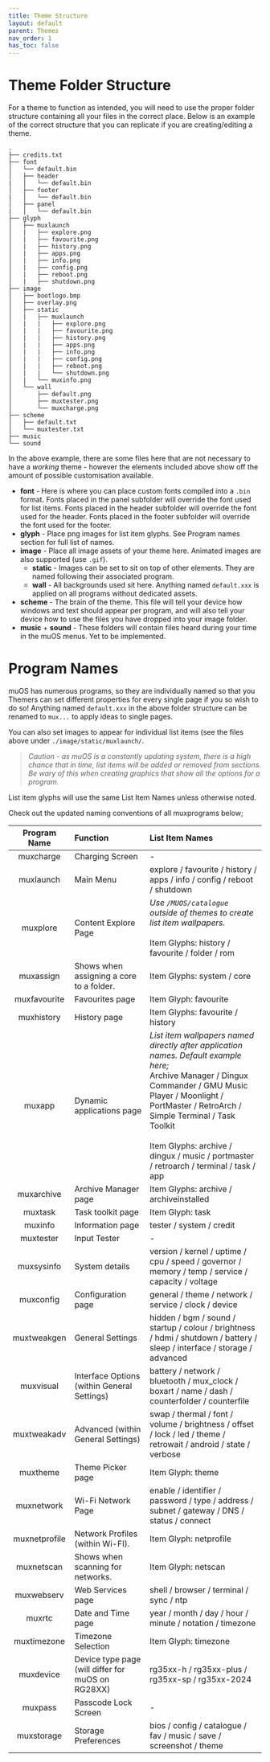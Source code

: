 ```yaml
---
title: Theme Structure
layout: default
parent: Themes
nav_order: 1
has_toc: false
---
```


# Theme Folder Structure
For a theme to function as intended, you will need to use the proper folder structure containing all your files in the correct
place. Below is an example of the correct structure that you can replicate if you are creating/editing a theme.

```
.
├── credits.txt
├── font
│   └── default.bin
│   ├── header
|   │   └── default.bin
│   ├── footer
|   │   └── default.bin
│   ├── panel
|   │   └── default.bin
├── glyph
│   ├── muxlaunch
│   |   ├── explore.png
│   |   ├── favourite.png
│   |   ├── history.png
│   |   ├── apps.png
│   |   ├── info.png
│   |   ├── config.png
│   |   ├── reboot.png
│   |   ├── shutdown.png
├── image
│   ├── bootlogo.bmp
│   ├── overlay.png
│   ├── static
│   |   ├── muxlaunch
│   |   |   ├── explore.png
│   |   |   ├── favourite.png
│   |   |   ├── history.png
│   |   |   ├── apps.png
│   |   |   ├── info.png
│   |   |   ├── config.png
│   |   |   ├── reboot.png
│   |   |   └── shutdown.png
│   |   └── muxinfo.png
│   └── wall
│       ├── default.png
│       ├── muxtester.png
│       └── muxcharge.png
├── scheme
│   ├── default.txt
│   └── muxtester.txt
├── music
└── sound  
```
In the above example, there are some files here that are not necessary to have a *working* theme - however the elements included
above show off the amount of possible customisation available.
- **font** - Here is where you can place custom fonts compiled into a `.bin` format.  Fonts placed in the panel subfolder will override the font used for list items.  Fonts placed in the header subfolder will override the font used for the header.  Fonts placed in the footer subfolder will override the font used for the footer.
- **glyph** - Place png images for list item glyphs.  See Program names section for full list of names.
- **image** - Place all image assets of your theme here. Animated images are also supported (use `.gif`).
  - **static** - Images can be set to sit on top of other elements. They are named following their associated program.
  - **wall** - All backgrounds used sit here. Anything named `default.xxx` is applied on all programs without dedicated assets.
- **scheme** - The brain of the theme. This file will tell your device how windows and text should appear per program, and will also
               tell your device how to use the files you have dropped into your image folder.
- **music** + **sound** - These folders will contain files heard during your time in the muOS menus. Yet to be implemented.
  
# Program Names
muOS has numerous programs, so they are individually named so that you Themers can set different properties for every single page if
you so wish to do so!
Anything named ```default.xxx``` in the above folder structure can be renamed to  ```mux...``` to apply ideas to single pages.

You can also set images to appear for individual list items (see the files above under `./image/static/muxlaunch/`. 
> *Caution - as muOS is a constantly updating system, there is a high chance that in time, list items will be added or removed
from sections. Be wary of this when creating graphics that show all the options for a program.*

List item glyphs will use the same List Item Names unless otherwise noted.

Check out the updated naming conventions of all muxprograms below;

| Program Name | Function | List Item Names |
|:--:|:--|:--|
|muxcharge|Charging Screen|-|
|muxlaunch|Main Menu|explore / favourite / history / apps / info / config / reboot / shutdown|
|muxplore|Content Explore Page|*Use `/MUOS/catalogue` outside of themes to create list item wallpapers.*<br><br>Item Glyphs: history / favourite / folder / rom|
|muxassign|Shows when assigning a core to a folder.|Item Glyphs: system / core|
|muxfavourite|Favourites page|Item Glyph: favourite|
|muxhistory|History page|Item Glyphs: favourite / history|
|muxapp|Dynamic applications page|*List item wallpapers named directly after application names. Default example here;* <br>Archive Manager / Dingux Commander / GMU Music Player / Moonlight / PortMaster / RetroArch / Simple Terminal / Task Toolkit<br><br>Item Glyphs: archive / dingux / music / portmaster / retroarch / terminal / task / app|
|muxarchive|Archive Manager page|Item Glyphs: archive / archiveinstalled|
|muxtask|Task toolkit page|Item Glyph: task|
|muxinfo|Information page|tester / system / credit|
|muxtester|Input Tester|-|
|muxsysinfo|System details|version / kernel / uptime / cpu / speed / governor / memory / temp / service / capacity / voltage|
|muxconfig|Configuration page|general / theme / network / service / clock / device|
|muxtweakgen|General Settings|hidden / bgm / sound / startup / colour / brightness / hdmi / shutdown / battery / sleep / interface / storage / advanced|
|muxvisual|Interface Options (within General Settings)| battery / network / bluetooth / mux_clock / boxart / name / dash / counterfolder / counterfile|
|muxtweakadv|Advanced (within General Settings)|swap / thermal / font / volume / brightness / offset / lock / led / theme / retrowait / android / state / verbose
|muxtheme|Theme Picker page|Item Glyph: theme|
|muxnetwork|Wi-Fi Network Page|enable / identifier / password / type / address / subnet / gateway / DNS / status / connect|
|muxnetprofile|Network Profiles (within Wi-FI).|Item Glyph: netprofile|
|muxnetscan|Shows when scanning for networks.|Item Glyph: netscan|
|muxwebserv|Web Services page|shell / browser / terminal / sync / ntp|
|muxrtc|Date and Time page|year / month / day / hour / minute / notation / timezone|
|muxtimezone|Timezone Selection|Item Glyph: timezone|
|muxdevice|Device type page (will differ for muOS on RG28XX)|rg35xx-h / rg35xx-plus / rg35xx-sp / rg35xx-2024|
|muxpass|Passcode Lock Screen|-|
|muxstorage|Storage Preferences|bios / config / catalogue / fav / music / save / screenshot / theme|
